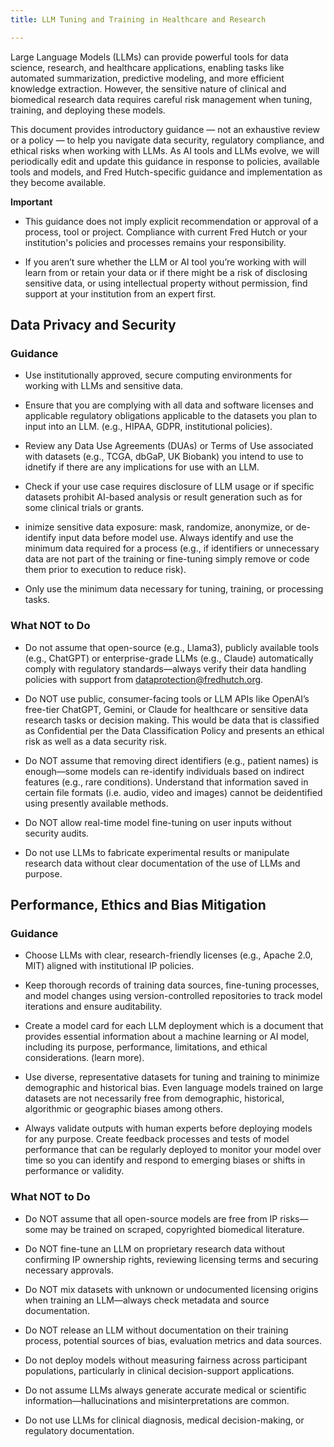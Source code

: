 ```yaml
---
title: LLM Tuning and Training in Healthcare and Research

---
```



Large Language Models (LLMs) can provide powerful tools for data science, research, and healthcare applications, enabling tasks like automated summarization, predictive modeling, and more efficient knowledge extraction. However, the sensitive nature of clinical and biomedical research data requires careful risk management when tuning, training, and deploying these models. 

 

This document provides introductory guidance — not an exhaustive review or a policy — to help you navigate data security, regulatory compliance, and ethical risks when working with LLMs.  As AI tools and LLMs evolve, we will periodically edit and update this guidance in response to policies, available tools and models, and Fred Hutch-specific guidance and implementation as they become available.  

 

**Important**

- This guidance does not imply explicit recommendation or approval of a process, tool or project.  Compliance with current Fred Hutch or your institution's policies and processes remains your responsibility.   

- If you aren’t sure whether the LLM or AI tool you’re working with will learn from or retain your data or if there might be a risk of disclosing sensitive data, or using intellectual property without permission, find support at your institution from an expert first.   



 

## Data Privacy and Security 

### Guidance

- Use institutionally approved, secure computing environments for working with LLMs and sensitive data.  

- Ensure that you are complying with all data and software licenses and applicable regulatory obligations applicable to the datasets you plan to input into an LLM. (e.g., HIPAA, GDPR, institutional policies). 

- Review any Data Use Agreements (DUAs) or Terms of Use associated with datasets (e.g., TCGA, dbGaP, UK Biobank) you intend to use to idnetify if there are any implications for use with an LLM.  

- Check if your use case requires disclosure of LLM usage or if specific datasets prohibit AI-based analysis or result generation such as for some clinical trials or grants.  

- inimize sensitive data exposure: mask, randomize, anonymize, or de-identify input data before model use. Always identify and use the minimum data required for a process (e.g., if identifiers or unnecessary data are not part of the training or fine-tuning simply remove or code them prior to execution to reduce risk). 

- Only use the minimum data necessary for tuning, training, or processing tasks. 

 

 

### What NOT to Do

- Do not assume that open-source (e.g., Llama3), publicly available tools (e.g., ChatGPT) or enterprise-grade LLMs (e.g., Claude) automatically comply with regulatory standards—always verify their data handling policies with support from dataprotection@fredhutch.org. 

- Do NOT use public, consumer-facing tools or LLM APIs like OpenAI’s free-tier ChatGPT, Gemini, or Claude for healthcare or sensitive data research tasks or decision making. This would be data that is classified as Confidential per the Data Classification Policy and presents an ethical risk as well as a data security risk.  

- Do NOT assume that removing direct identifiers (e.g., patient names) is enough—some models can re-identify individuals based on indirect features (e.g., rare conditions). Understand that information saved in certain file formats (i.e. audio, video and images) cannot be deidentified using presently available methods. 

- Do NOT allow real-time model fine-tuning on user inputs without security audits.  

- Do not use LLMs to fabricate experimental results or manipulate research data without clear documentation of the use of LLMs and purpose.   

 

 

 

## Performance, Ethics and Bias Mitigation 

 

### Guidance

- Choose LLMs with clear, research-friendly licenses (e.g., Apache 2.0, MIT) aligned with institutional IP policies. 

- Keep thorough records of training data sources, fine-tuning processes, and model changes using version-controlled repositories to track model iterations and ensure auditability. 

- Create a model card for each LLM deployment which is a document that provides essential information about a machine learning or AI model, including its purpose, performance, limitations, and ethical considerations. (learn more). 

- Use diverse, representative datasets for tuning and training to minimize demographic and historical bias.  Even language models trained on large datasets are not necessarily free from demographic, historical, algorithmic or geographic biases among others. 

- Always validate outputs with human experts before deploying models for any purpose.  Create feedback processes and tests of model performance that can be regularly deployed to monitor your model over time so you can identify and respond to emerging biases or shifts in performance or validity. 

 

### What NOT to Do

- Do NOT assume that all open-source models are free from IP risks—some may be trained on scraped, copyrighted biomedical literature. 

- Do NOT fine-tune an LLM on proprietary research data without confirming IP ownership rights, reviewing licensing terms and securing necessary approvals. 

- Do NOT mix datasets with unknown or undocumented licensing origins when training an LLM—always check metadata and source documentation. 

- Do NOT release an LLM without documentation on their training process, potential sources of bias, evaluation metrics and data sources. 

- Do not deploy models without measuring fairness across participant populations, particularly in clinical decision-support applications. 

- Do not assume LLMs always generate accurate medical or scientific information—hallucinations and misinterpretations are common. 

- Do not use LLMs for clinical diagnosis, medical decision-making, or regulatory documentation. 